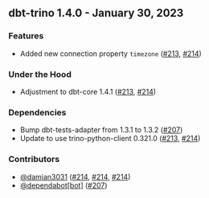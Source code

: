 ## dbt-trino 1.4.0 - January 30, 2023
### Features
- Added new connection property `timezone` ([#213](https://github.com/starburstdata/dbt-trino/issues/213), [#214](https://github.com/starburstdata/dbt-trino/pull/214))
### Under the Hood
- Adjustment to dbt-core 1.4.1 ([#213](https://github.com/starburstdata/dbt-trino/issues/213), [#214](https://github.com/starburstdata/dbt-trino/pull/214))
### Dependencies
- Bump dbt-tests-adapter from 1.3.1 to 1.3.2 ([#207](https://github.com/starburstdata/dbt-trino/pull/207))
- Update to use trino-python-client 0.321.0 ([#213](https://github.com/starburstdata/dbt-trino/issues/213), [#214](https://github.com/starburstdata/dbt-trino/pull/214))

### Contributors
- [@damian3031](https://github.com/damian3031) ([#214](https://github.com/starburstdata/dbt-trino/pull/214), [#214](https://github.com/starburstdata/dbt-trino/pull/214), [#214](https://github.com/starburstdata/dbt-trino/pull/214))
- [@dependabot[bot]](https://github.com/dependabot[bot]) ([#207](https://github.com/starburstdata/dbt-trino/pull/207))
